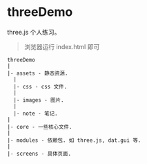 # threeDemo

three.js 个人练习。

> 浏览器运行 index.html 即可

```
threeDemo
|
|- assets - 静态资源.
  |
  |- css - css 文件.
  |
  |- images - 图片.
  |
  |- note - 笔记.
|
|- core - 一些核心文件.
|
|- modules - 依赖包. 如 three.js, dat.gui 等.
|
|- screens - 具体页面.
```
